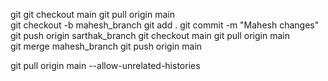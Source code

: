git git checkout main
git pull origin main            
git checkout -b mahesh_branch 
git add .
git commit -m "Mahesh changes"
git push origin sarthak_branch
git checkout main
git pull origin main  
git merge mahesh_branch 
git push origin main



git pull origin main --allow-unrelated-histories
